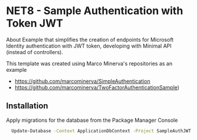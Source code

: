 # NET8 - Sample Authentication with Token JWT

About
Example that simplifies the creation of endpoints for Microsoft Identity authentication with JWT token, developing with Minimal API (instead of controllers).

This template was created using Marco Minerva's repositories as an example

- https://github.com/marcominerva/SimpleAuthentication 
- https://github.com/marcominerva/TwoFactorAuthenticationSample)


## Installation

Apply migrations for the database from the Package Manager Console

```bash
  Update-Database -Context ApplicationDbContext -Project SampleAuthJWT.DataAccessLayer
```
    